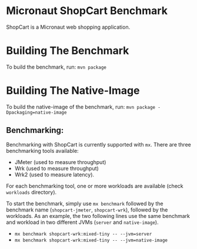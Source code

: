 # Micronaut ShopCart Benchmark

ShopCart is a Micronaut web shopping application.

# Building The Benchmark

To build the benchmark, run: `mvn package`

# Building The Native-Image

To build the native-image of the benchmark, run: `mvn package -Dpackaging=native-image`

## Benchmarking:

Benchmarking with ShopCart is currently supported with `mx`. There are three benchmarking tools available:

- JMeter (used to measure throughput)
- Wrk (used to measure throughput)
- Wrk2 (used to measure latency).

For each benchmarking tool, one or more workloads are available (check `workloads` directory).

To start the benchmark, simply use `mx benchmark` followed by the benchmark name (`shopcart-jmeter`, `shopcart-wrk`), followed by the workloads. As an example, the two following lines use the same benchmark and workload in two different JVMs (`server` and `native-image`).

- `mx benchmark shopcart-wrk:mixed-tiny -- --jvm=server`
- `mx benchmark shopcart-wrk:mixed-tiny -- --jvm=native-image`
